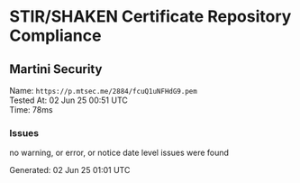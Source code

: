 # STIR/SHAKEN Certificate Repository Compliance

## Martini Security

Name: `https://p.mtsec.me/2884/fcuQ1uNFHdG9.pem`\
Tested At: 02 Jun 25 00:51 UTC\
Time: 78ms

### Issues

no warning, or error, or notice date level issues were found

Generated: 02 Jun 25 01:01 UTC
